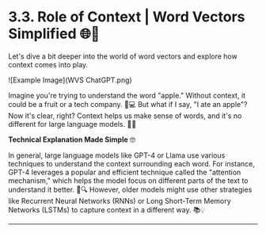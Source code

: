 # 3.3. Role of Context | Word Vectors Simplified 🌐🤔

Let's dive a bit deeper into the world of word vectors and explore how context comes into play. 

![Example Image](WVS ChatGPT.png)

Imagine you're trying to understand the word "apple." Without context, it could be a fruit or a tech company. 🍏💻 But what if I say, "I ate an apple"? Now it's clear, right? Context helps us make sense of words, and it's no different for large language models. 🍏🍴

**Technical Explanation Made Simple** 🤓

In general, large language models like GPT-4 or Llama use various techniques to understand the context surrounding each word. For instance, GPT-4 leverages a popular and efficient technique called the "attention mechanism," which helps the model focus on different parts of the text to understand it better. 🧠🔍 However, older models might use other strategies like Recurrent Neural Networks (RNNs) or Long Short-Term Memory Networks (LSTMs) to capture context in a different way. 📚💡
****
